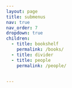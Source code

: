 ```yaml
---
layout: page
title: submenus
nav: true
nav_order: 7
dropdown: true
children:
  - title: bookshelf
    permalink: /books/
  - title: divider
  - title: people
    permalink: /people/

  
---
```

